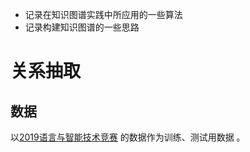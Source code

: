 * 记录在知识图谱实践中所应用的一些算法
* 记录构建知识图谱的一些思路

# 关系抽取

## 数据

以[2019语言与智能技术竞赛](http://lic2019.ccf.org.cn/kg) 的数据作为训练、测试用数据 。